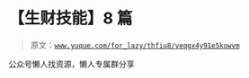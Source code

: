 # 【生财技能】8 篇

> 原文：[`www.yuque.com/for_lazy/thfiu8/veqgx4y91e5kowvm`](https://www.yuque.com/for_lazy/thfiu8/veqgx4y91e5kowvm)

公众号懒人找资源，懒人专属群分享